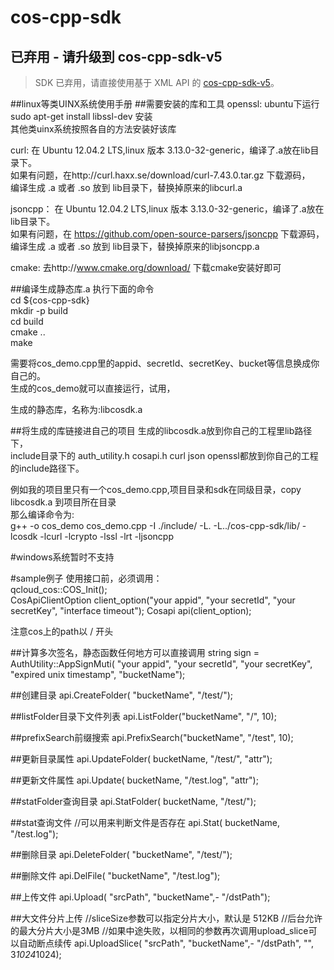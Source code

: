 # cos-cpp-sdk

## 已弃用 - 请升级到 cos-cpp-sdk-v5
> SDK 已弃用，请直接使用基于 XML API 的 [cos-cpp-sdk-v5](https://github.com/tencentyun/cos-cpp-sdk-v5)。

##linux等类UINX系统使用手册
##需要安装的库和工具
openssl: ubuntu下运行 sudo apt-get install libssl-dev 安装  
其他类uinx系统按照各自的方法安装好该库  


curl: 在 Ubuntu 12.04.2 LTS,linux 版本 3.13.0-32-generic，编译了.a放在lib目录下。  
      如果有问题，在http://curl.haxx.se/download/curl-7.43.0.tar.gz 下载源码，  
      编译生成 .a 或者 .so 放到 lib目录下，替换掉原来的libcurl.a  

jsoncpp： 在 Ubuntu 12.04.2 LTS,linux 版本 3.13.0-32-generic，编译了.a放在lib目录下。  
      如果有问题，在 https://github.com/open-source-parsers/jsoncpp 下载源码，  
      编译生成 .a 或者 .so 放到 lib目录下，替换掉原来的libjsoncpp.a  

cmake: 去http://www.cmake.org/download/ 下载cmake安装好即可  

##编译生成静态库.a
执行下面的命令  
cd ${cos-cpp-sdk}  
mkdir -p build  
cd build  
cmake ..  
make  

需要将cos_demo.cpp里的appid、secretId、secretKey、bucket等信息换成你自己的。  
生成的cos_demo就可以直接运行，试用，  

生成的静态库，名称为:libcosdk.a  

##将生成的库链接进自己的项目
生成的libcosdk.a放到你自己的工程里lib路径下，  
include目录下的 auth_utility.h  cosapi.h curl  json  openssl都放到你自己的工程的include路径下。  

例如我的项目里只有一个cos_demo.cpp,项目目录和sdk在同级目录，copy libcosdk.a 到项目所在目录  
那么编译命令为:  
g++ -o cos_demo cos_demo.cpp -I ./include/ -L. -L../cos-cpp-sdk/lib/ -lcosdk -lcurl -lcrypto -lssl -lrt -ljsoncpp

#windows系统暂时不支持

#sample例子
使用接口前，必须调用：  
    qcloud_cos::COS_Init();  
	CosApiClientOption client_option("your appid", "your secretId", "your secretKey", "interface timeout");
    Cosapi api(client_option);

注意cos上的path以 / 开头

##计算多次签名，静态函数任何地方可以直接调用
    string sign = AuthUtility::AppSignMuti(
                        "your appid", "your secretId",
                        "your secretKey",
                        "expired unix timestamp", 
                        "bucketName");

##创建目录
    api.CreateFolder(
                "bucketName", "/test/");

##listFolder目录下文件列表
    api.ListFolder("bucketName", "/", 10);

##prefixSearch前缀搜索
    api.PrefixSearch("bucketName", "/test", 10);

##更新目录属性
    api.UpdateFolder(
            bucketName, "/test/", "attr");

##更新文件属性
    api.Update(
            bucketName, "/test.log", "attr");

##statFolder查询目录
    api.StatFolder(
            bucketName, "/test/");

##stat查询文件
    //可以用来判断文件是否存在
    api.Stat(
            bucketName, "/test.log");

##删除目录
    api.DeleteFolder(
            "bucketName", "/test/");

##删除文件
    api.DelFile(
            "bucketName", "/test.log");

##上传文件
    api.Upload(
            "srcPath", "bucketName",-
            "/dstPath");

##大文件分片上传
    //sliceSize参数可以指定分片大小，默认是 512KB
    //后台允许的最大分片大小是3MB
    //如果中途失败，以相同的参数再次调用upload_slice可以自动断点续传
    api.UploadSlice(
            "srcPath", "bucketName",-
            "/dstPath", "", 3*1024*1024);

